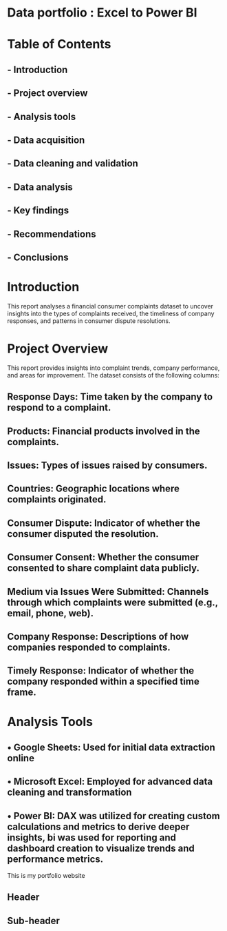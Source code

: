 # Data portfolio : Excel to Power BI



# Table of Contents
## - Introduction
## - Project overview
## - Analysis tools
## - Data acquisition
## - Data cleaning and validation
## - Data analysis
## -  Key findings
## - Recommendations
## - Conclusions

# Introduction
This report analyses a financial consumer complaints dataset to uncover insights into the types of complaints received, the timeliness of company responses, and patterns in consumer dispute resolutions.
# Project Overview
This report provides insights into complaint trends, company performance, and areas for improvement. The dataset consists of the following columns:
## Response Days: Time taken by the company to respond to a complaint.
## Products: Financial products involved in the complaints.
## Issues: Types of issues raised by consumers.
## Countries: Geographic locations where complaints originated.
## Consumer Dispute: Indicator of whether the consumer disputed the resolution.
## Consumer Consent: Whether the consumer consented to share complaint data publicly.
## Medium via Issues Were Submitted: Channels through which complaints were submitted (e.g., email, phone, web).
## Company Response: Descriptions of how companies responded to complaints.
## Timely Response: Indicator of whether the company responded within a specified time frame.

# Analysis Tools
## •	Google Sheets: Used for initial data extraction online

## •	Microsoft Excel: Employed for advanced data cleaning and transformation

## •	Power BI: DAX was utilized for creating custom calculations and metrics to derive deeper insights, bi was used for reporting and dashboard creation to visualize trends and performance metrics.





This is my portfolio website


## Header


## Sub-header
